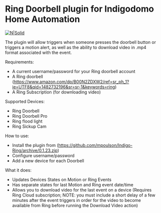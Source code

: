 # Ring Doorbell plugin for Indigodomo Home Automation

[![N|Solid](http://forums.indigodomo.com/static/www/images/wordmark.png)](http://indigodomo.com)

The plugin will allow triggers when someone presses the doorbell button or triggers a motion alert, as well as the ability to download video in .mp4 format associated with the event.

Requirements:
  - A current username/password for your Ring doorbell account
  - A Ring doorbell (https://www.amazon.com/dp/B00N2ZDXW2/ref=sr_ph_1?ie=UTF8&qid=1482732196&sr=sr-1&keywords=ring)
  - A Ring Subscription (for downloading video)

Supported Devices:
  - Ring Doorbell
  - Ring Doorbell Pro
  - Ring flood light
  - Ring Sickup Cam

How to use:
  - Install the plugin from (https://github.com/mpoulson/Indigo-Ring/archive/0.1.23.zip)
  - Configure username/password
  - Add a new device for each Doorbell

What it does:
  - Updates Devices States on Motion or Ring Events 
  - Has separate states for last Motion and Ring event date/time
  - Allows you to download video for the last event on a device (Requires Ring Cloud subscription; NOTE: you must include a short delay of a few minutes after the event triggers in order for the video to become available from Ring before running the Download Video action)
